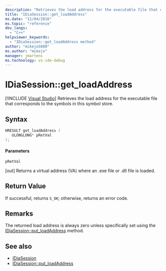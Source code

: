 ```yaml
---
description: "Retrieves the load address for the executable file that corresponds to the symbols in this symbol store."
title: "IDiaSession::get_loadAddress"
ms.date: "11/04/2016"
ms.topic: "reference"
dev_langs:
  - "C++"
helpviewer_keywords:
  - "IDiaSession::get_loadAddress method"
author: "mikejo5000"
ms.author: "mikejo"
manager: jmartens
ms.technology: vs-ide-debug
---
```

# IDiaSession::get_loadAddress

 [!INCLUDE [Visual Studio](~/includes/applies-to-version/vs-windows-only.md)]
Retrieves the load address for the executable file that corresponds to the symbols in this symbol store.

## Syntax

```C++
HRESULT get_loadAddress ( 
   ULONGLONG* pRetVal
);
```

#### Parameters
 `pRetVal`

[out] Returns a virtual address (VA) where an .exe file or .dll file is loaded.

## Return Value
 If successful, returns `S_OK`; otherwise, returns an error code.

## Remarks
 The returned load address is always zero unless specifically set using the [IDiaSession::put_loadAddress](../../debugger/debug-interface-access/idiasession-put-loadaddress.md) method.

## See also
- [IDiaSession](../../debugger/debug-interface-access/idiasession.md)
- [IDiaSession::put_loadAddress](../../debugger/debug-interface-access/idiasession-put-loadaddress.md)
